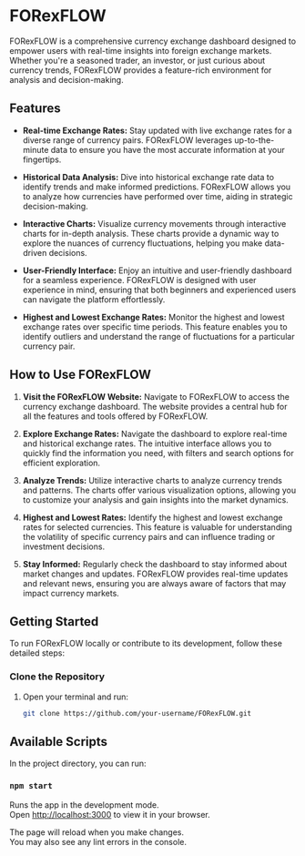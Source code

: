 # FORexFLOW

FORexFLOW is a comprehensive currency exchange dashboard designed to empower users with real-time insights into foreign exchange markets. Whether you're a seasoned trader, an investor, or just curious about currency trends, FORexFLOW provides a feature-rich environment for analysis and decision-making.

## Features

- **Real-time Exchange Rates:** Stay updated with live exchange rates for a diverse range of currency pairs. FORexFLOW leverages up-to-the-minute data to ensure you have the most accurate information at your fingertips.

- **Historical Data Analysis:** Dive into historical exchange rate data to identify trends and make informed predictions. FORexFLOW allows you to analyze how currencies have performed over time, aiding in strategic decision-making.

- **Interactive Charts:** Visualize currency movements through interactive charts for in-depth analysis. These charts provide a dynamic way to explore the nuances of currency fluctuations, helping you make data-driven decisions.

- **User-Friendly Interface:** Enjoy an intuitive and user-friendly dashboard for a seamless experience. FORexFLOW is designed with user experience in mind, ensuring that both beginners and experienced users can navigate the platform effortlessly.

- **Highest and Lowest Exchange Rates:** Monitor the highest and lowest exchange rates over specific time periods. This feature enables you to identify outliers and understand the range of fluctuations for a particular currency pair.

## How to Use FORexFLOW

1. **Visit the FORexFLOW Website:** Navigate to FORexFLOW to access the currency exchange dashboard. The website provides a central hub for all the features and tools offered by FORexFLOW.

2. **Explore Exchange Rates:** Navigate the dashboard to explore real-time and historical exchange rates. The intuitive interface allows you to quickly find the information you need, with filters and search options for efficient exploration.

3. **Analyze Trends:** Utilize interactive charts to analyze currency trends and patterns. The charts offer various visualization options, allowing you to customize your analysis and gain insights into the market dynamics.

4. **Highest and Lowest Rates:** Identify the highest and lowest exchange rates for selected currencies. This feature is valuable for understanding the volatility of specific currency pairs and can influence trading or investment decisions.

5. **Stay Informed:** Regularly check the dashboard to stay informed about market changes and updates. FORexFLOW provides real-time updates and relevant news, ensuring you are always aware of factors that may impact currency markets.

## Getting Started

To run FORexFLOW locally or contribute to its development, follow these detailed steps:

### Clone the Repository

1. Open your terminal and run:
   ```bash
   git clone https://github.com/your-username/FORexFLOW.git


## Available Scripts

In the project directory, you can run:

### `npm start`

Runs the app in the development mode.\
Open [http://localhost:3000](http://localhost:3000) to view it in your browser.

The page will reload when you make changes.\
You may also see any lint errors in the console.

